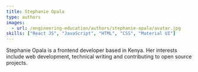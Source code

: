 ```yaml
---
title: Stephanie Opala
type: authors
images:
  - url: /engineering-education/authors/stephanie-opala/avatar.jpg
skills: ["React JS", "JavaScript", "HTML", "CSS", "Material UI"]
---
```

Stephanie Opala is a frontend developer based in Kenya. Her interests include web development, technical writing and contributing to open source projects.